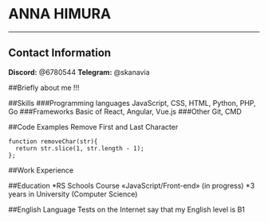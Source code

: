# ANNA HIMURA
***

## Contact Information
**Discord:** @6780544
**Telegram:** @skanavia

##Briefly about me
!!!

##Skills 
###Programming languages
JavaScript, CSS, HTML, Python, PHP, Go
###Frameworks
Basic of React, Angular, Vue.js
###Other
Git, CMD

##Code Examples
Remove First and Last Character
```
function removeChar(str){
  return str.slice(1, str.length - 1);
};
```

##Work Experience

##Education 
*RS Schools Course «JavaScript/Front-end» (in progress)
*3 years in University (Computer Science)


##English Language
Tests on the Internet say that my English level is B1